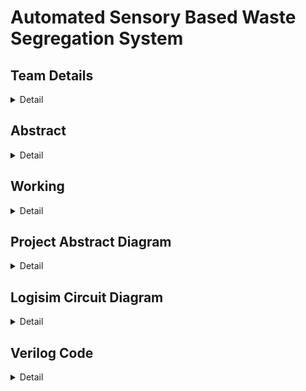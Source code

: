 # Automated Sensory Based Waste Segregation System


<!-- First Section -->
## Team Details
<details>
  <summary>Detail</summary>

  > Semester: 3rd Sem B. Tech. CSE

  > Section: S1

  > Team : 20 


  > Member-1: 221CS111 , Arjun R , arjun.221cs111@nitk.edu.in , 9606236240

  > member-2: 221CS127 , Hari Hardhik , harihardhik.221cs127@nitk.edu.in , 9036242637

  > Member-3: 221CS148 , Samrudh M , samrudhm.221cs148@nitk.edu.in , 8088440953
</details>

<!-- Second Section -->
## Abstract
<details>
  <summary>Detail</summary>
  
  > This project introduces a Smart Dustbin system designed to automate waste segregation, addressing the environmental challenges posed by inefficient waste management practices. Traditional methods of sorting waste are labour-intensive and prone to error, leading to increased landfill waste. The motivation behind this project is to promote responsible waste management by efficiently separating recyclable and non-recyclable materials, reducing the environmental impact of waste disposal, and streamlining waste collection operations. <br/> <br/> The unique contribution of this system lies in its use of LEDs and two level sensors to identify and segregate recyclable items in real-time. Additionally, it adapts to local recycling guidelines, ensuring its effectiveness in various geographical locations. We have used the LEDs adroitly to display the bin capacity. The model remains impeccable at its job.
</details>

<!-- Third Section -->
## Working
<details>
  <summary>Detail</summary>

  > The smart bin has been ingeniously designed to tackle the challenge of waste segregation. With a strong emphasis on environmental sustainability and efficient recycling, this innovative system comprises two distinct compartments within the bin, each dedicated to handling specific types of waste: one for plastic waste and the other for non-plastic waste, including paper and cardboard. The reason for this segregation is that these materials follow separate recycling methods, necessitating a reliable and automated process for differentiation.<br/> <br/> 
Upon the disposal of a waste item into the smart bin, a highly sensitive infrared sensor immediately springs into action. This sensor plays a pivotal role in initiating the subsequent phases of the waste management process. It detects the incoming object and activates a sophisticated platform within the bin, where the waste is placed. This platform is equipped with soil sensors designed to assess the moisture content of the waste. This moisture data is crucial in distinguishing between plastic and non-plastic materials.<br/> <br/> 
The soil sensors provide an output of 1 if the waste is determined to be plastic and 0 if it is non-plastic. This binary output is then connected to a step motor, which orchestrates the movement of the platform. The step motor can rotate both clockwise and counter- clockwise based on the input received from the sensor. Depending on the sensor's determination, the platform efficiently drops the waste item
into the appropriate bin below, ensuring that plastic and non-plastic waste are separated effectively.<br/> <br/> 
The ingenuity of the system doesn't end here. To provide users and waste management personnel with real-time feedback on the bin's fill levels, the sensor output is also linked to a circuit that controls a series of LED lights. These LEDs illuminate every time a plastic item is deposited into the bin. The number of LEDs that light up serves as a visual indicator of how full each bin is. This makes it easy for those responsible for waste collection to identify which bin needs attention and timely emptying. Once a bin reaches its capacity, it can be cleared efficiently, thus optimizing waste management operations.<br/> <br/> 
Furthermore, this intelligent waste disposal system incorporates a routine maintenance feature. For example, if the smart bins are scheduled to be cleared daily at 6 am, a timer-controlled circuit is utilized to reset the LED lights back to zero at this specified time each day. This ensures a fresh start for monitoring bin fill levels and streamlines waste collection activities.<br/> <br/> 
For added convenience and flexibility, a reset button is also included in the design. This button allows for a manual reset of the LED lights at any time, regardless of the regular schedule. In cases where the bin has been cleared ahead of the scheduled time, the reset button can be used to reset the LED indicators, making the system adaptable to dynamic waste disposal needs.
In summary, the smart bin represents a remarkable leap forward in waste management technology. Its intelligent and automated features not only contribute to efficient waste segregation but also facilitate the optimization of waste collection operations, making it a valuable asset for environmentally conscious communities and organizations.
> 
<br/> <br/>

![image](https://github.com/arjun-vegeta/T20_DDS-mini-project/assets/150890692/390a3292-6241-40a1-8a82-650ba9041c9d)


</details>

<!-- Fourth Section -->
## Project Abstract Diagram
<details>
  <summary>Detail</summary>


  ![image](https://github.com/arjun-vegeta/T20_DDS-mini-project/assets/150890692/6c84ef6d-47ac-473d-b2cb-925a8efd550a)


</details>


## Logisim Circuit Diagram
<details>
  <summary>Detail</summary>

 
> ![image](https://github.com/arjun-vegeta/T20_DDS-mini-project/assets/150890692/97f07dfd-b6a2-4ddc-a5f6-9471154553a5)

</details>





<!-- Fifth Section -->
## Verilog Code
<details>
  <summary>Detail</summary>

  >   

    module T20_counter(clk, rst, count);
    input wire clk, rst;
    output reg [2:0]count = 0;

    always@ (posedge clk) 
        begin
            if(rst)
                count <= 0;
            else if (count == 3'b111)
                count <= 0;
            else 
                count <= count + 1'b1;
        end
    endmodule



Testbench:

    `include "T20_counter.v"
     module T20_counter_tb;
    
    reg rst, user_input;
    wire [2:0]plastic_count;

    counter c1(user_input, rst, plastic_count);

    initial
        begin
            $dumpfile("T20_counter.vcd");
            $dumpvars(0, T20_counter_tb);

            rst = 0;
            user_input = 0;
            
            repeat(10)
                begin
                    repeat(10)
                        begin
                            $monitor("%b", user_input);
                            user_input = {$random} % 2;
                            #2;
                        end 
                end
        end
    endmodule

</details>



